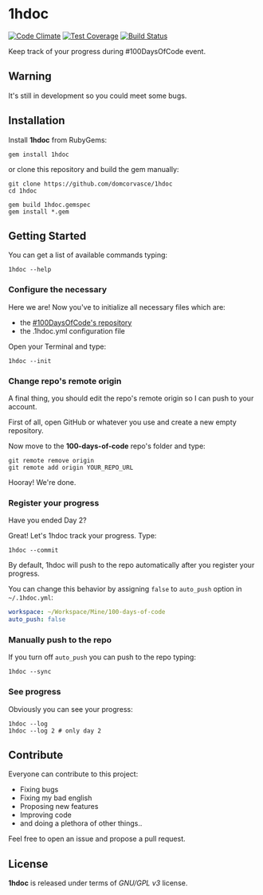 # 1hdoc
[![Code Climate](https://codeclimate.com/github/domcorvasce/1hdoc/badges/gpa.svg)](https://codeclimate.com/github/domcorvasce/1hdoc)
[![Test Coverage](https://codeclimate.com/github/domcorvasce/1hdoc/badges/coverage.svg)](https://codeclimate.com/github/domcorvasce/1hdoc/coverage)
[![Build Status](https://travis-ci.org/domcorvasce/1hdoc.svg?branch=master)](https://travis-ci.org/domcorvasce/1hdoc)

Keep track of your progress during #100DaysOfCode event.
## Warning
It's still in development so you could meet some bugs.

## Installation

Install **1hdoc** from RubyGems:

```shell
gem install 1hdoc
```

or clone this repository and build the gem manually:

```shell
git clone https://github.com/domcorvasce/1hdoc
cd 1hdoc

gem build 1hdoc.gemspec
gem install *.gem
```

## Getting Started

You can get a list of available commands typing:

```shell
1hdoc --help
```

### Configure the necessary

Here we are! Now you've to initialize all necessary files which are:
  
  - the [#100DaysOfCode's repository](https://github.com/Kallaway/100-days-of-code)
  - the .1hdoc.yml configuration file

Open your Terminal and type:

```shell
1hdoc --init
```

### Change repo's remote origin

A final thing, you should edit the repo's remote origin so I can 
push to your account.

First of all, open GitHub or whatever you use and create a new empty repository.

Now move to the **100-days-of-code** repo's folder and type:

```shell
git remote remove origin
git remote add origin YOUR_REPO_URL
```

Hooray! We're done.

### Register your progress

Have you ended Day 2? 

Great! Let's 1hdoc track your progress. Type:

```shell
1hdoc --commit
```

By default, 1hdoc will push to the repo automatically after you 
register your progress. 

You can change this behavior by assigning `false` to `auto_push` option in 
`~/.1hdoc.yml`:

```yaml
workspace: ~/Workspace/Mine/100-days-of-code
auto_push: false
```

### Manually push to the repo

If you turn off `auto_push` you can push to the repo typing:

```shell
1hdoc --sync
```

### See progress

Obviously you can see your progress:

```shell
1hdoc --log
1hdoc --log 2 # only day 2
```

## Contribute

Everyone can contribute to this project:

  - Fixing bugs
  - Fixing my bad english
  - Proposing new features
  - Improving code
  - and doing a plethora of other things..
  
Feel free to open an issue and propose a pull request.

## License

**1hdoc** is released under terms of _GNU/GPL v3_ license.
